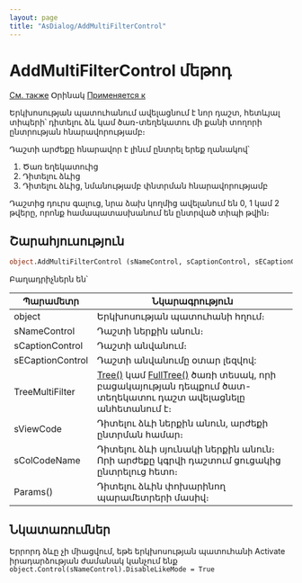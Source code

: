 ```yaml
---
layout: page
title: "AsDialog/AddMultiFilterControl"
---
```


# AddMultiFilterControl մեթոդ

[См. также](AddMultiFilterControlAtRight.md) Օրինակ [Применяется к](../Asustpar.md)

Երկխոսության պատուհանում ավելացնում է նոր դաշտ, հետևյալ տիպերի՝ դիտելու ձև կամ ծառ-տեղեկատու մի քանի տողորի ընտրության հնարավորությամբ։

Դաշտի արժեքը հնարավոր է լինւմ ընտրել երեք ղանակով՝
1. Ծառ եղեկատուից
2. Դիտելու ձևից
3. Դիտելու ձևից, նմանությամբ փնտրման հնարավորությամբ

<!--
0. [реквизит типа произвольный вспомогательный список выбора](../AsModalBrowser.html), с возможностью [отбора нескольких строк](../AsModalBrowser/MultiSelect.html)

1. реквизит <a>типа дерева-справочника</a>, с возможностью [отбора нескольких строк](../AsModalBrowser/MultiSelect.html)

2. реквизит типа сопоставимости с введенным значением, без возможности [отбора нескольких строк](../AsModalBrowser/MultiSelect.html).
-->

Դաշտից դուրս գալուց, նրա ձախ կողմից ավելանում են 0, 1 կամ 2 թվերը, որոնք համապատասխանում են ընտրված տիպի թվին։ 
   
## Շարահյուսություն

``` vb
object.AddMultiFilterControl (sNameControl, sCaptionControl, sЕCaptionControl, sTreeMultiFilter, sViewCode, sColCodeName, Params() )
```

Բաղադրիչներն են՝ 


| Պարամետր | Նկարագրություն |
|--|--|
| object | Երկխոսության պատուհանի հղում։  |
| sNameControl |Դաշտի ներքին անուն։ |
| sCaptionControl | Դաշտի անվանում։|
| sЕCaptionControl | Դաշտի անվանումը օտար լեզվով: |
| TreeMultiFilter  |  [Tree()](../../Types/Tree().html) կամ [FullTree()](../../Types/FULLTREE().html) ծառի տեսակ, որի բացակայության դեպքում ծատ-տեղեկատու դաշտ ավելացնելը անհետանում է։ |
| sViewCode | Դիտելու ձևի ներքին անուն, արժեքի ընտրման համար։ |
| sColCodeName | Դիտելու ձևի սյունակի ներքին անուն։ Որի արժեքը կգրվի դաշտում ցուցակից ընտրելուց հետո։ |
| Params() | Դիտելու ձևին փոխարինող պարամետրերի մասիվ։ |

## Նկատառումներ

Երրորդ ձևը չի միացվում, եթե երկխոսության պատուհանի Activate իրադարձության ժամանակ կանչում ենք  `object.Control(sNameControl).DisableLikeMode = True`

  